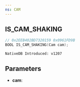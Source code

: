 ```yaml
---
ns: CAM
---
```

## IS_CAM_SHAKING

```c
// 0x2EEB402BD7320159 0x0961FD9B
BOOL IS_CAM_SHAKING(Cam cam);
```

```
NativeDB Introduced: v1207
```

## Parameters
* **cam**:

